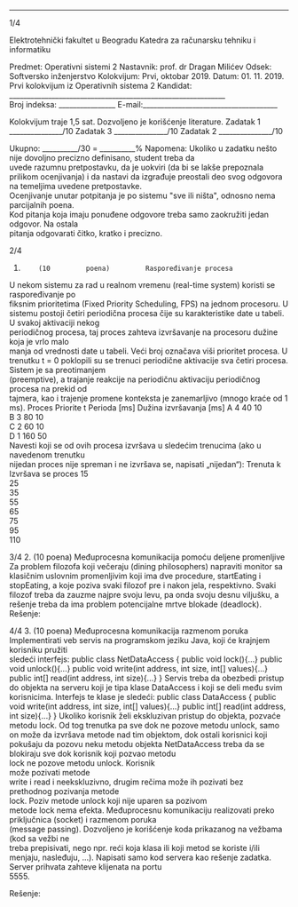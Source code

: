 --------------------------------------------------------------------------------


1/4 
 
Elektrotehnički fakultet u Beogradu 
Katedra za računarsku tehniku i informatiku 
 
Predmet:      Operativni      sistemi      2 
Nastavnik:   prof. dr Dragan Milićev 
Odsek: Softversko inženjerstvo 
Kolokvijum: Prvi, oktobar 2019. 
Datum: 01. 11. 2019. 
Prvi kolokvijum iz Operativnih sistema 2 
Kandidat:     _____________________________________________________________     
Broj indeksa: ________________  E-mail:______________________________________ 
 
Kolokvijum traje 1,5 sat. Dozvoljeno je korišćenje literature. 
Zadatak 1 _______________/10   Zadatak 3 _______________/10 
Zadatak 2        _______________/10                                
 
Ukupno: __________/30 = __________% 
Napomena:     Ukoliko  u  zadatku  nešto  nije  dovoljno  precizno  definisano,  student  treba  da  
uvede razumnu pretpostavku, da je uokviri (da bi se lakše prepoznala prilikom ocenjivanja) i 
da  nastavi  da  izgrađuje  preostali  deo  svog  odgovora  na  temeljima  uvedene  pretpostavke.  
Ocenjivanje  unutar  potpitanja  je  po  sistemu  "sve  ili  ništa",  odnosno  nema  parcijalnih  poena.  
Kod  pitanja  koja  imaju  ponuđene  odgovore  treba  samo zaokružiti  jedan  odgovor.  Na  ostala  
pitanja odgovarati čitko, kratko i precizno. 
 

2/4 
1.         (10         poena)         Raspoređivanje procesa 
U  nekom  sistemu  za  rad  u  realnom  vremenu  (real-time  system)  koristi  se  raspoređivanje  po  
fiksnim prioritetima (Fixed Priority Scheduling, FPS) na jednom procesoru. U sistemu postoji 
četiri  periodična  procesa  čije  su  karakteristike  date  u  tabeli.  U  svakoj  aktivaciji  nekog  
periodičnog  procesa,  taj  proces  zahteva  izvršavanje  na  procesoru  dužine  koja  je  vrlo  malo  
manja  od  vrednosti  date  u  tabeli.  Veći  broj  označava  viši  prioritet  procesa.  U  trenutku  t = 0 
poklopili  su  se  trenuci  periodične  aktivacije  sva  četiri  procesa.  Sistem  je  sa  preotimanjem  
(preemptive),  a  trajanje  reakcije  na  periodičnu  aktivaciju  periodičnog  procesa  na  prekid  od  
tajmera, kao i trajenje promene konteksta je zanemarljivo (mnogo kraće od 1 ms). 
Proces        Priorite
t Perioda [ms] Dužina izvršavanja [ms] 
A                 4                 40                 10                 
B                 3                 80                 10                 
C                 2                 60                 10                 
D                 1                     160                 50                 
Navesti  koji  se  od  ovih  procesa  izvršava  u  sledećim  trenucima  (ako  u  navedenom  trenutku  
nijedan proces nije spreman i ne izvršava se, napisati „nijedan“): 
Trenuta
k       Izvršava       se       proces 
15                                                      
25                                                      
35                                                      
55                                                      
65                                                      
75                                                      
95                                                      
110                                                    
 

3/4 
2. (10 poena) Međuprocesna komunikacija pomoću deljene promenljive 
Za  problem  filozofa  koji  večeraju  (dining  philosophers)  napraviti  monitor  sa  klasičnim 
uslovnim promenljivim koji ima dve procedure, startEating i stopEating, a koje poziva svaki 
filozof pre i nakon jela, respektivno. Svaki filozof treba da zauzme najpre svoju levu, pa onda 
svoju desnu viljušku, a rešenje treba da ima problem potencijalne mrtve blokade (deadlock). 
Rešenje: 
 

4/4 
3. (10 poena) Međuprocesna komunikacija razmenom poruka 
Implementirati  veb  servis  na  programskom  jeziku  Java,  koji  će  krajnjem  korisniku  pružiti  
sledeći interfejs: 
public class NetDataAccess { 
     public void lock(){...} 
     public void unlock(){...} 
     public void write(int address, int size, int[] values){...}
     public int[] read(int address, int size){...} 
} 
Servis treba da obezbedi pristup do objekta na serveru koji je tipa klase 
DataAccess i koji se 
deli među svim korisnicima. Interfejs te klase je sledeći: 
public class DataAccess { 
     public void write(int address, int size, int[] values){...}
     public int[] read(int address, int size){...} 
} 
Ukoliko korisnik želi ekskluzivan pristup do objekta, pozvaće metodu 
lock. Od tog trenutka 
pa sve dok ne pozove metodu 
unlock, samo on može da izvršava metode nad tim objektom, 
dok ostali korisnici koji pokušaju da pozovu neku metodu objekta 
NetDataAccess treba da se 
blokiraju  sve  dok  korisnik  koji  pozvao  metodu  
lock  ne  pozove  metodu  unlock.  Korisnik  
može  pozivati  metode  
write  i  read  i  neekskluzivno,  drugim  rečima  može  ih  pozivati  bez  
prethodnog  pozivanja  metode  
lock.  Poziv  metode  unlock  koji  nije  uparen  sa  pozivom  
metode 
lock nema efekta. 
Međuprocesnu  komunikaciju  realizovati  preko  priključnica  (socket)  i  razmenom  poruka  
(message  passing).  Dozvoljeno  je  korišćenje  koda  prikazanog  na  vežbama  (kod  sa  vežbi  ne  
treba prepisivati, nego npr. reći koja klasa ili koji metod se koriste i/ili menjaju, nasleđuju, ...). 
Napisati  samo  kod  servera  kao  rešenje  zadatka.  Server  prihvata  zahteve  klijenata  na  portu  
5555. 
 
Rešenje: 
 